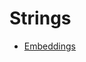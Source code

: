 <!-- generated by markdown-notes-tree -->

# Strings

<!-- optional markdown-notes-tree directory description starts here -->

<!-- optional markdown-notes-tree directory description ends here -->

- [Embeddings](Embeddings.md)
